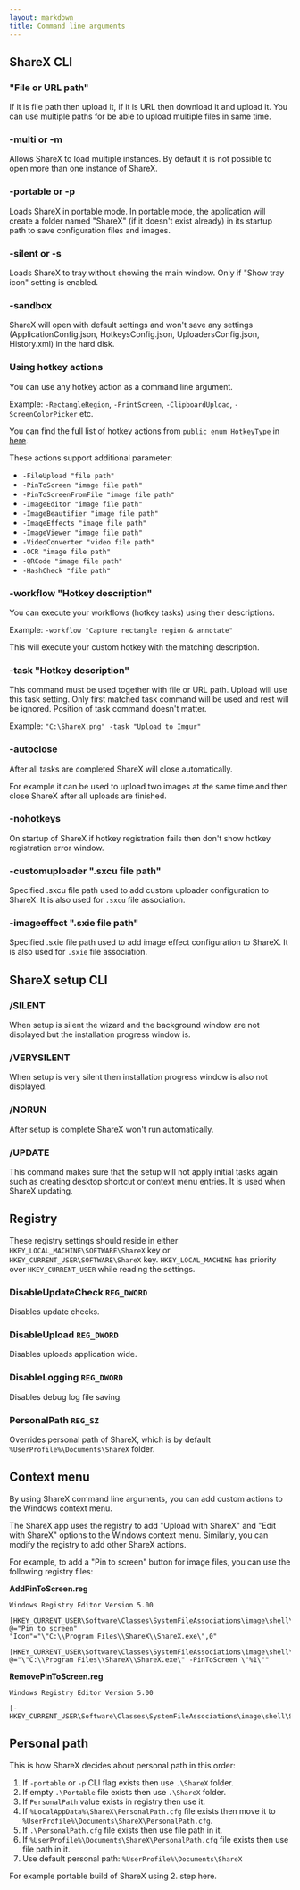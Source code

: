 ```yaml
---
layout: markdown
title: Command line arguments
---
```


## ShareX CLI

### "File or URL path"

If it is file path then upload it, if it is URL then download it and upload it. You can use multiple paths for be able to upload multiple files in same time.

### -multi or -m

Allows ShareX to load multiple instances. By default it is not possible to open more than one instance of ShareX.

### -portable or -p

Loads ShareX in portable mode. In portable mode, the application will create a folder named "ShareX" (if it doesn't exist already) in its startup path to save configuration files and images.

### -silent or -s

Loads ShareX to tray without showing the main window. Only if "Show tray icon" setting is enabled.

### -sandbox

ShareX will open with default settings and won't save any settings (ApplicationConfig.json, HotkeysConfig.json, UploadersConfig.json, History.xml) in the hard disk.

### Using hotkey actions

You can use any hotkey action as a command line argument.

Example: `-RectangleRegion`, `-PrintScreen`, `-ClipboardUpload`, `-ScreenColorPicker` etc.

You can find the full list of hotkey actions from `public enum HotkeyType` in [here](https://github.com/ShareX/ShareX/blob/master/ShareX/Enums.cs).

These actions support additional parameter:

* `-FileUpload "file path"`
* `-PinToScreen "image file path"`
* `-PinToScreenFromFile "image file path"`
* `-ImageEditor "image file path"`
* `-ImageBeautifier "image file path"`
* `-ImageEffects "image file path"`
* `-ImageViewer "image file path"`
* `-VideoConverter "video file path"`
* `-OCR "image file path"`
* `-QRCode "image file path"`
* `-HashCheck "file path"`

### -workflow "Hotkey description"

You can execute your workflows (hotkey tasks) using their descriptions.

Example: `-workflow "Capture rectangle region & annotate"`

This will execute your custom hotkey with the matching description.

### -task "Hotkey description"

This command must be used together with file or URL path. Upload will use this task setting. Only first matched task command will be used and rest will be ignored. Position of task command doesn't matter.

Example: `"C:\ShareX.png" -task "Upload to Imgur"`

### -autoclose

After all tasks are completed ShareX will close automatically.

For example it can be used to upload two images at the same time and then close ShareX after all uploads are finished.

### -nohotkeys

On startup of ShareX if hotkey registration fails then don't show hotkey registration error window.

### -customuploader ".sxcu file path"

Specified .sxcu file path used to add custom uploader configuration to ShareX. It is also used for `.sxcu` file association.

### -imageeffect ".sxie file path"

Specified .sxie file path used to add image effect configuration to ShareX. It is also used for `.sxie` file association.

## ShareX setup CLI

### /SILENT

When setup is silent the wizard and the background window are not displayed but the installation progress window is.

### /VERYSILENT

When setup is very silent then installation progress window is also not displayed.

### /NORUN

After setup is complete ShareX won't run automatically.

### /UPDATE

This command makes sure that the setup will not apply initial tasks again such as creating desktop shortcut or context menu entries. It is used when ShareX updating.

## Registry

These registry settings should reside in either `HKEY_LOCAL_MACHINE\SOFTWARE\ShareX` key or `HKEY_CURRENT_USER\SOFTWARE\ShareX` key. `HKEY_LOCAL_MACHINE` has priority over `HKEY_CURRENT_USER` while reading the settings.

### DisableUpdateCheck `REG_DWORD`

Disables update checks.

### DisableUpload `REG_DWORD`

Disables uploads application wide.

### DisableLogging `REG_DWORD`

Disables debug log file saving.

### PersonalPath `REG_SZ`

Overrides personal path of ShareX, which is by default `%UserProfile%\Documents\ShareX` folder.

## Context menu

By using ShareX command line arguments, you can add custom actions to the Windows context menu.

The ShareX app uses the registry to add "Upload with ShareX" and "Edit with ShareX" options to the Windows context menu. Similarly, you can modify the registry to add other ShareX actions.

For example, to add a "Pin to screen" button for image files, you can use the following registry files:

**AddPinToScreen.reg**
```
Windows Registry Editor Version 5.00

[HKEY_CURRENT_USER\Software\Classes\SystemFileAssociations\image\shell\ShareXPinToScreen]
@="Pin to screen"
"Icon"="\"C:\\Program Files\\ShareX\\ShareX.exe\",0"

[HKEY_CURRENT_USER\Software\Classes\SystemFileAssociations\image\shell\ShareXPinToScreen\command]
@="\"C:\\Program Files\\ShareX\\ShareX.exe\" -PinToScreen \"%1\""
```

**RemovePinToScreen.reg**
```
Windows Registry Editor Version 5.00

[-HKEY_CURRENT_USER\Software\Classes\SystemFileAssociations\image\shell\ShareXPinToScreen]
```

## Personal path

This is how ShareX decides about personal path in this order:

1. If `-portable` or `-p` CLI flag exists then use `.\ShareX` folder.
2. If empty `.\Portable` file exists then use `.\ShareX` folder.
3. If `PersonalPath` value exists in registry then use it.
4. If `%LocalAppData%\ShareX\PersonalPath.cfg` file exists then move it to `%UserProfile%\Documents\ShareX\PersonalPath.cfg`.
5. If `.\PersonalPath.cfg` file exists then use file path in it.
6. If `%UserProfile%\Documents\ShareX\PersonalPath.cfg` file exists then use file path in it.
7. Use default personal path: `%UserProfile%\Documents\ShareX`

For example portable build of ShareX using 2. step here.